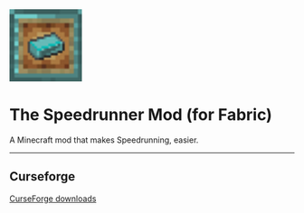 <img src="src/main/resources/assets/speedrunnermod/icon.png" width="128">

# The Speedrunner Mod (for Fabric)

A Minecraft mod that makes Speedrunning, easier.

---

## Curseforge

[CurseForge downloads](https://www.curseforge.com/minecraft/mc-mods/speedrunner-mod)

